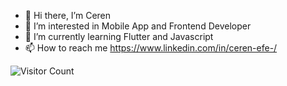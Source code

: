 - 👋 Hi there, I’m Ceren
- 👀 I’m interested in Mobile App and Frontend Developer
- 🌱 I’m currently learning Flutter and Javascript
- 📫 How to reach me https://www.linkedin.com/in/ceren-efe-/


<!---
CerenEfe/CerenEfe is a ✨ special ✨ repository because its `README.md` (this file) appears on your GitHub profile.
You can click the Preview link to take a look at your changes.
--->
![Visitor Count](https://komarev.com/ghpvc/?username=CerenEfe&color=blue)
